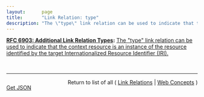 ```yaml
---
layout:      page
title:       "Link Relation: type"
description: "The \"type\" link relation can be used to indicate that the context resource is an instance of the resource identified by the target Internationalized Resource Identifier (IRI)."
---
```


**[RFC 6903: Additional Link Relation Types](/specs/IETF/RFC/6903 "This specification defines a number of additional link relation types that can be used for a range of purposes in a variety of applications types."):** [The "type" link relation can be used to indicate that the context resource is an instance of the resource identified by the target Internationalized Resource Identifier (IRI).](http://tools.ietf.org/html/rfc6903#section-6 "Read documentation for Link Relation &#34;type&#34;")

<br/>
<hr/>

<p style="float : left"><a href="type.json" title="Get JSON representing this particular Web Concept">Get JSON</a></p>
<p style="text-align: right">Return to list of all ( <a href="../link-relations">Link Relations</a> | <a href="../">Web Concepts</a> )</p>
